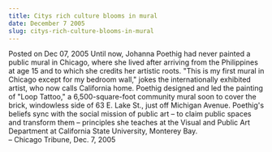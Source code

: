 ```yaml
---
title: Citys rich culture blooms in mural
date: December 7 2005
slug: citys-rich-culture-blooms-in-mural
---
```


 



<span class="date">Posted on Dec 07, 2005    </span>
Until now, Johanna Poethig had never painted a public mural in
Chicago, where she lived after arriving from the Philippines at age
15 and to which she credits her artistic roots. &quot;This is my first
mural in Chicago except for my bedroom wall,&quot; jokes the
internationally exhibited artist, who now calls California home.
Poethig designed and led the painting of &quot;Loop Tattoo,&quot; a
6,500-square-foot community mural soon to cover the brick,
windowless side of 63 E. Lake St., just off Michigan Avenue.
Poethig&apos;s beliefs sync with the social mission of public art &#x2013; to
claim public spaces and transform them &#x2013; principles she teaches at
the Visual and Public Art Department at California State
University, Monterey Bay.<br>
&#x2013; Chicago Tribune, Dec. 7, 2005<br/></br>




 
